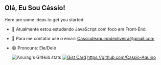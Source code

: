 ## Olá, Eu Sou Cássio!

Here are some ideas to get you started:

- 🔭 Atualmente estou estudando JavaScript com foco em Front-End.
- 💬 Para me contatar use o email: Cassiodeaquinodeoliveira@gmail.com
- 😄 Pronouns: Ele/Dele
 
  ![Anurag's GitHub stats](https://github-readme-stats.vercel.app/api?username=Cassio-Aquino&show_icons=true&theme=nightowl)
  [![Gist Card](https://github-readme-stats.vercel.app/https://github.com/Cassio-Aquino)](https://gist.github.com/Yizack/bbfce31e0217a3689c8d961a356cb10d/)
https://github.com/Cassio-Aquino
<div>
  <a href="https://github.com/Cassio-Aquino">

</div>
